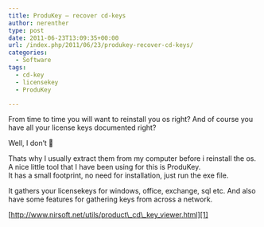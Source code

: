 ```yaml
---
title: ProduKey – recover cd-keys
author: nerenther
type: post
date: 2011-06-23T13:09:35+00:00
url: /index.php/2011/06/23/produkey-recover-cd-keys/
categories:
  - Software
tags:
  - cd-key
  - licensekey
  - ProduKey

---
```

From time to time you will want to reinstall you os right? And of course you have all your license keys documented right?

Well, I don&#8217;t 🙂

Thats why I usually extract them from my computer before i reinstall the os.  
A nice little tool that I have been using for this is ProduKey.  
It has a small footprint, no need for installation, just run the exe file.

It gathers your licensekeys for windows, office, exchange, sql etc. And also have some features for gathering keys from across a network.

[http://www.nirsoft.net/utils/product\_cd\_key_viewer.html][1]

 [1]: http://www.nirsoft.net/utils/product_cd_key_viewer.html